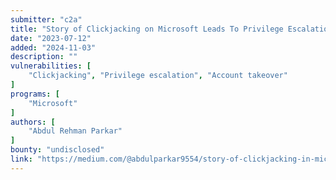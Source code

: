 ```yaml
---
submitter: "c2a"
title: "Story of Clickjacking on Microsoft Leads To Privilege Escalation & Account Takeover Of Admin"
date: "2023-07-12"
added: "2024-11-03"
description: ""
vulnerabilities: [
    "Clickjacking", "Privilege escalation", "Account takeover"
]
programs: [
    "Microsoft"
]
authors: [
    "Abdul Rehman Parkar"
]
bounty: "undisclosed"
link: "https://medium.com/@abdulparkar9554/story-of-clickjacking-in-microsoft-leads-to-privilege-escalation-account-takeover-of-admin-a04453ed47fc"
---
```




